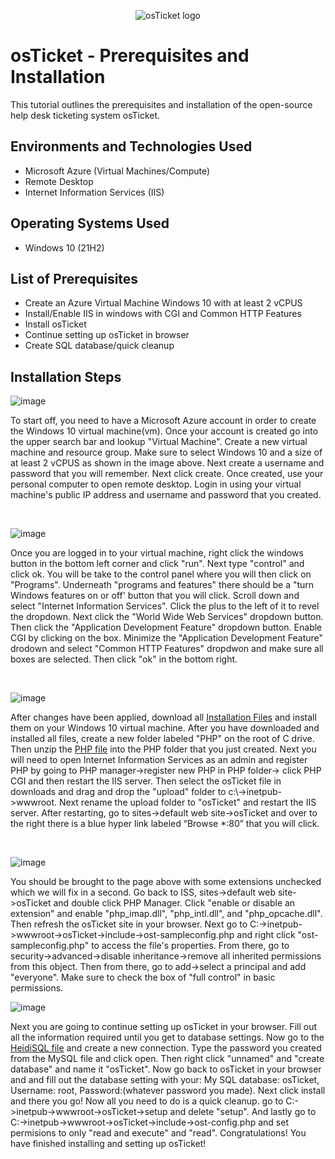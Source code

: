 <p align="center">
<img src="https://i.imgur.com/Clzj7Xs.png" alt="osTicket logo"/>
</p>

<h1>osTicket - Prerequisites and Installation</h1>
This tutorial outlines the prerequisites and installation of the open-source help desk ticketing system osTicket.<br />




<h2>Environments and Technologies Used</h2>

- Microsoft Azure (Virtual Machines/Compute)
- Remote Desktop
- Internet Information Services (IIS)

<h2>Operating Systems Used </h2>

- Windows 10</b> (21H2)

<h2>List of Prerequisites</h2>

- Create an Azure Virtual Machine Windows 10 with at least 2 vCPUS
- Install/Enable IIS in windows with CGI and Common HTTP Features
- Install osTicket
- Continue setting up osTicket in browser
- Create SQL database/quick cleanup

<h2>Installation Steps</h2>

![image](https://github.com/reecepadilla/osticket-prereqs/assets/163461509/4707bfd6-1854-4caf-b8b3-b1d366c88034)


<p>

</p>
<p>
  To start off, you need to have a Microsoft Azure account in order to create the Windows 10 virtual machine(vm). Once your account is created go into the upper search bar and lookup "Virtual Machine". Create a new virtual machine and resource group. Make sure to select Windows 10 and a size of at least 2 vCPUS as shown in the image above. Next create a username and password that you will remember. Next click create. Once created, use your personal computer to open remote desktop. Login in using your virtual machine's public IP address and username and password that you created.
</p>
<br />

<p>
  
![image](https://github.com/reecepadilla/osticket-prereqs/assets/163461509/e31afec1-d1bd-4d89-90c4-fcacf71e96bf)



</p>
<p>
Once you are logged in to your virtual machine, right click the windows button in the bottom left corner and click "run". Next type "control" and click ok. You will be take to the control panel where you will then click on "Programs". Underneath "programs and features" there should be a "turn Windows features on or off' button that you will click. Scroll down and select "Internet Information Services". Click the plus to the left of it to revel the dropdown. Next click the "World Wide Web Services" dropdown button. Then click the "Application Development Feature" dropdown button. Enable CGI by clicking on the box. Minimize the "Application Development Feature" drodown and select "Common HTTP Features" dropdwon and make sure all boxes are selected. Then click "ok" in the bottom right.
</p>
<br />

<p>
  
![image](https://github.com/reecepadilla/osticket-prereqs/assets/163461509/451ea13f-844a-4510-8ef5-4cc0d62506f7)

</p>
<p>
After changes have been applied, download all <a href="https://drive.google.com/drive/u/0/folders/1APMfNyfNzcxZC6EzdaNfdZsUwxWYChf6">Installation Files</a> and install them on your Windows 10 virtual machine. After you have downloaded and installed all files, create a new folder labeled "PHP" on the root of C drive. Then unzip the <a href="https://drive.google.com/file/d/1snNMtLdCOpMtkCyD4mvl9yOOmvVIp9fP/view">PHP file</a> into the PHP folder that you just created. Next you will need to open Internet Information Services as an admin and register PHP by going to PHP manager->register new PHP in PHP folder-> click PHP CGI and then restart the IIS server. Then select the osTicket file in downloads and drag and drop the "upload" folder to c:\->inetpub->wwwroot. Next rename the upload folder to "osTicket" and restart the IIS server. After restarting, go to sites->default web site->osTicket and over to the right there is a blue hyper link labeled “Browse *:80” that you will click.
</p>
<br />

<p>

![image](https://github.com/reecepadilla/osticket-prereqs/assets/163461509/c040112d-6b80-4d06-9881-c01117561d50)


</p>
<p>
  You should be brought to the page above with some extensions unchecked which we will fix in a second. Go back to ISS, sites->default web site->osTicket and double click PHP Manager. Click "enable or disable an extension" and enable "php_imap.dll", "php_intl.dll", and "php_opcache.dll". Then refresh the osTicket site in your browser. Next go to C:->inetpub->wwwroot->osTicket->include->ost-sampleconfig.php and right click "ost-sampleconfig.php" to access the file's properties. From there, go to security->advanced->disable inheritance->remove all inherited permissions from this object. Then from there, go to add->select a principal and add "everyone". Make sure to check the box of "full control" in basic permissions.
</p>

![image](https://github.com/reecepadilla/osticket-prereqs/assets/163461509/265c93ca-5d38-4e54-8f8e-87efdc4641bb)

</p>
<p>
  Next you are going to continue setting up osTicket in your browser. Fill out all the information required until you get to database settings. Now go to the <a href="https://docs.google.com/document/d/1WovrX2DaS9xkfaSr4LXyB4YnnWpXIgPCMMbbfgHmGVw/edit">HeidiSQL file</a> and  create a new connection. Type the password you created from the MySQL file and click open. Then right click "unnamed" and "create database" and name it "osTicket". Now go back to osTicket in your browser and and fill out the database setting with your: My SQL database: osTicket, Username: root, Password:(whatever password you made). Next click install and there you go! Now all you need to do is a quick cleanup. go to C:->inetpub->wwwroot->osTicket->setup and delete "setup". And lastly go to C:->inetpub->wwwroot->osTicket->include->ost-config.php and set permisions to only "read and execute" and "read". Congratulations! You have finished installing and setting up osTicket!
</p>
